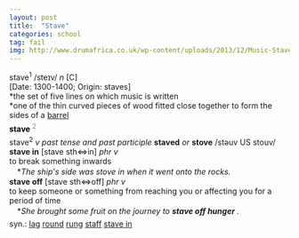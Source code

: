 ```yaml
---
layout: post
title:  "Stave"
categories: school
tag: fail
img: http://www.drumafrica.co.uk/wp-content/uploads/2013/12/Music-Stave.png
---
```

<DIV style="MARGIN: 0px 0px 5px">stave<SUP>1</SUP> /steɪv/ <I>n</I> [C] <BR>[Date: 1300-1400; Origin: staves]<BR>*the set of five lines on which music is written<BR>*one of the thin curved pieces of wood fitted close together to form the sides of a <A href="{{ site.baseurl }}/barrel"><U>barrel</U></A></DIV>
<DIV style="COLOR: #808080; MARGIN: 0px 0px 5px; LINE-HEIGHT: normal"><SPAN style="FONT-SIZE: 10.5pt; COLOR: #000000; LINE-HEIGHT: normal"><B>stave</B></SPAN> <SUP style="FONT-SIZE: 83%; LINE-HEIGHT: normal">2</SUP> </DIV>
<DIV style="MARGIN: 0px 0px 5px">stave<SUP>2</SUP> <I>v past tense and past participle</I> <B>staved</B> <I>or</I> <B>stove</B> /stəuv US stouv/<BR><B>stave in</B> [stave sth⇔in] <I>phr v</I><BR>to break something inwards<BR>　*<I>The ship's side was stove in when it went onto the rocks.</I><BR><B>stave off</B> [stave sth⇔off] <I>phr v</I><BR>to keep someone or something from reaching you or affecting you for a period of time<BR>　*<I>She brought some fruit on the journey to <B>stave off hunger</B> .</I></DIV>
<DIV style="MARGIN: 0px 0px 5px">
<DIV style="MARGIN: 4px 0px">syn.: <A href="{{ site.baseurl }}/lag"><U>lag</U></A> <A href="{{ site.baseurl }}/round"><U>round</U></A> <A href="{{ site.baseurl }}/rung"><U>rung</U></A> <A href="{{ site.baseurl }}/staff"><U>staff</U></A> <A href="{{ site.baseurl }}/stave%20in"><U>stave in</U></A></DIV></DIV>

